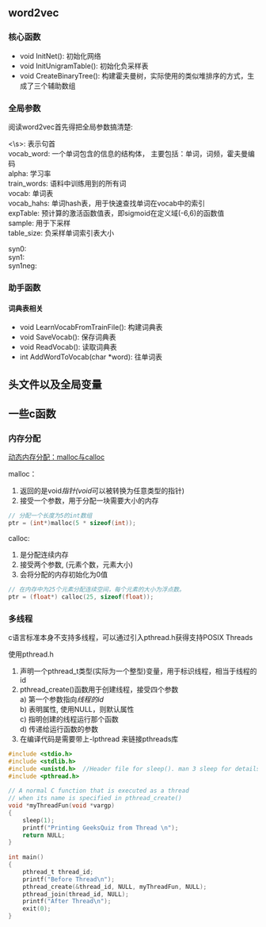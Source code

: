## word2vec

### 核心函数
* void InitNet(): 初始化网络
* void InitUnigramTable(): 初始化负采样表
* void CreateBinaryTree(): 构建霍夫曼树，实际使用的类似堆排序的方式，生成了三个辅助数组

### 全局参数
阅读word2vec首先得把全局参数搞清楚:

\<\s\>: 表示句首 <br />
vocab_word: 一个单词包含的信息的结构体， 主要包括：单词，词频，霍夫曼编码 <br />
alpha: 学习率 <br />
train_words: 语料中训练用到的所有词 <br />
vocab: 单词表 <br />
vocab_hahs: 单词hash表，用于快速查找单词在vocab中的索引 <br />
expTable: 预计算的激活函数值表，即sigmoid在定义域(-6,6)的函数值 <br />
sample: 用于下采样 <br />
table_size: 负采样单词索引表大小 <br />

syn0:  <br />
syn1:  <br />
syn1neg:  <br />

### 助手函数

#### 词典表相关
* void LearnVocabFromTrainFile(): 构建词典表
* void SaveVocab(): 保存词典表
* void ReadVocab(): 读取词典表
* int AddWordToVocab(char *word): 往单词表


## 头文件以及全局变量


## 一些c函数

### 内存分配
[动态内存分配：malloc与calloc](https://www.geeksforgeeks.org/dynamic-memory-allocation-in-c-using-malloc-calloc-free-and-realloc/)

malloc：
1. 返回的是void*指针(void*可以被转换为任意类型的指针)
2. 接受一个参数，用于分配一块需要大小的内存

``` c
// 分配一个长度为5的int数组
ptr = (int*)malloc(5 * sizeof(int));
```

calloc:
1. 是分配连续内存
2. 接受两个参数, (元素个数，元素大小)
3. 会将分配的内存初始化为0值

``` c
// 在内存中为25个元素分配连续空间，每个元素的大小为浮点数。
ptr = (float*) calloc(25, sizeof(float));
```

### 多线程
c语言标准本身不支持多线程，可以通过引入pthread.h获得支持POSIX Threads

使用pthread.h
1. 声明一个pthread_t类型(实际为一个整型)变量，用于标识线程，相当于线程的id
2. pthread_create()函数用于创建线程，接受四个参数 <br />
    a) 第一个参数指向*线程的id*  <br /> 
    b) 表明属性, 使用NULL，则默认属性 <br />
    c) 指明创建的线程运行那个函数 <br />
    d) 传递给运行函数的参数 <br />
3. 在编译代码是需要带上-lpthread 来链接pthreads库

``` c
#include <stdio.h>
#include <stdlib.h>
#include <unistd.h>  //Header file for sleep(). man 3 sleep for details.
#include <pthread.h>
  
// A normal C function that is executed as a thread 
// when its name is specified in pthread_create()
void *myThreadFun(void *vargp)
{
    sleep(1);
    printf("Printing GeeksQuiz from Thread \n");
    return NULL;
}
   
int main()
{
    pthread_t thread_id;
    printf("Before Thread\n");
    pthread_create(&thread_id, NULL, myThreadFun, NULL);
    pthread_join(thread_id, NULL);
    printf("After Thread\n");
    exit(0);
}
```
